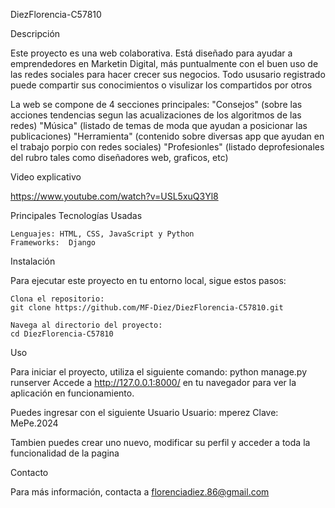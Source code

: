 DiezFlorencia-C57810

Descripción

Este proyecto es una web colaborativa. Está diseñado para ayudar a emprendedores en Marketin Digital, más puntualmente con el buen uso de las redes sociales para hacer crecer sus negocios.
Todo ususario registrado puede compartir sus conocimientos o visulizar los compartidos por otros

La web se compone de 4 secciones principales:
"Consejos" (sobre las acciones tendencias segun las acualizaciones de los algoritmos de las redes)
"Música" (listado de temas de moda que ayudan a posicionar las publicaciones)
"Herramienta" (contenido sobre diversas app que ayudan en el trabajo porpio con redes sociales)
"Profesionles" (listado deprofesionales del rubro tales como diseñadores web, graficos, etc)

Video explicativo

https://www.youtube.com/watch?v=USL5xuQ3Yl8

Principales Tecnologías Usadas

    Lenguajes: HTML, CSS, JavaScript y Python
    Frameworks:  Django

Instalación

Para ejecutar este proyecto en tu entorno local, sigue estos pasos:

    Clona el repositorio:
    git clone https://github.com/MF-Diez/DiezFlorencia-C57810.git
    
    Navega al directorio del proyecto:
    cd DiezFlorencia-C57810

Uso

Para iniciar el proyecto, utiliza el siguiente comando:
    python manage.py runserver
    Accede a http://127.0.0.1:8000/ en tu navegador para ver la aplicación en funcionamiento. 

Puedes ingresar con el siguiente Usuario
Usuario: mperez
Clave: MePe.2024

Tambien puedes crear uno nuevo, modificar su perfil y acceder a toda la funcionalidad de la pagina

Contacto

Para más información, contacta a florenciadiez.86@gmail.com



